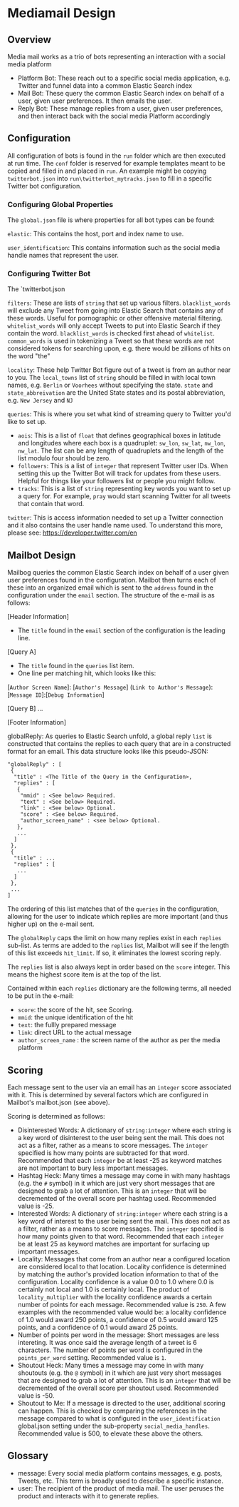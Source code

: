 # Mediamail Design

## Overview
Media mail works as a trio of bots representing an interaction with a social media platform
* Platform Bot: These reach out to a specific social media application, e.g. Twitter and funnel data into a common Elastic Search index
* Mail Bot: These query the common Elastic Search index on behalf of a user, given user preferences. It then emails the user.
* Reply Bot: These manage replies from a user, given user preferences, and then interact back with the social media Platform accordingly

## Configuration
All configuration of bots is found in the `run` folder which are then executed at run time. The `conf` folder is reserved for example templates meant to be copied and filled in and placed in `run`. An example might be copying `twitterbot.json` into `run\twitterbot_mytracks.json` to fill in a specific Twitter bot configuration.

### Configuring Global Properties
The `global.json` file is where properties for all bot types can be found:

`elastic`: This contains the host, port and index name to use.

`user_identification`: This contains information such as the social media handle names that represent the user.

### Configuring Twitter Bot
The `twitterbot.json

`filters`: These are lists of `string` that set up various filters. `blacklist_words` will exclude any Tweet from going into Elastic Search that contains any of these words. Useful for pornographic or other offensive material filtering. `whitelist_words` will only accept Tweets to put into Elastic Search if they contain the word. `blacklist_words` is checked first ahead of `whitelist`. `common_words` is used in tokenizing a Tweet so that these words are not considered tokens for searching upon, e.g. there would be zillions of hits on the word "the"

`locality`: These help Twitter Bot figure out of a tweet is from an author near to you. The `local_towns` list of `string` should be filled in with local town names, e.g. `Berlin` or `Voorhees` without specifying the state. `state` and `state_abbreivation` are the United State states and its postal abbreviation, e.g. `New Jersey` and `NJ`

`queries`: This is where you set what kind of streaming query to Twitter you'd like to set up. 
* `aois`: This is a list of `float` that defines geographical boxes in latitude and longitudes where each box is a quadruplet: `sw_lon`, `sw_lat`, `nw_lon`, `nw_lat`. The list can be any length of quadruplets and the length of the list modulo four should be zero.
* `followers`: This is a list of `integer` that represent Twitter user IDs. When setting this up the Twitter Bot will track for updates from these users. Helpful for things like your followers list or people you might follow.
* `tracks`: This is a list of `string` representing key words you want to set up a query for. For example, `pray` would start scanning Twitter for all tweets that contain that word.

`twitter`: This is access information needed to set up a Twitter connection and it also contains the user handle name used. To understand this more, please see: https://developer.twitter.com/en

## Mailbot Design
Mailbog queries the common Elastic Search index on behalf of a user given user preferences found in the configuration. Mailbot then turns each of these into an organized email which is sent to the `address` found in the configuration under the `email` section. The structure of the e-mail is as follows:

[Header Information]
* The `title` found in the `email` section of the configuration is the leading line.

[Query A]
* The `title` found in the `queries` list item.
* One line per matching hit, which looks like this:

[`Author Screen Name`]: [`Author's Message`] (`Link to Author's Message`):[`Message ID`]:[`Debug Information`]

[Query B]
...

[Footer Information]

globalReply: As queries to Elastic Search unfold, a global reply `list` is constructed that contains the replies to each query that are in a constructed format for an email. This data structure looks like this pseudo-JSON:

```
"globalReply" : [
 {
  "title" : <The Title of the Query in the Configuration>,
  "replies" : [
   {
    "mmid" : <See below> Required.
    "text" : <See below> Required.
    "link" : <See below> Optional.
    "score" : <See below> Required.
    "author_screen_name" : <see below> Optional.
   },
   ...
  ]
 },
 {
  "title" : ...
  "replies" : [
   ...
  ]
 },
 ...
]
```

The ordering of this list matches that of the `queries` in the configuration, allowing for the user to indicate which replies are more important (and thus higher up) on the e-mail sent.

The `globalReply` caps the limit on how many replies exist in each `replies` sub-list. As terms are added to the `replies` list, Mailbot will see if the length of this list exceeds `hit_limit`. If so, it eliminates the lowest scoring reply.

The `replies` list is also always kept in order based on the `score` integer. This means the highest score item is at the top of the list.

Contained within each `replies` dictionary are the following terms, all needed to be put in the e-mail:

* `score`: the score of the hit, see Scoring.
* `mmid`: the unique identification of the hit 
* `text`: the fullly prepared message
* `link`: direct URL to the actual message
* `author_screen_name` : the screen name of the author as per the media platform

## Scoring
Each message sent to the user via an email has an `integer` score associated with it. This is determined by several factors which are configured in Mailbot's mailbot.json (see above). 

Scoring is determined as follows:
* Disinterested Words: A dictionary of `string:integer` where each string is a key word of disinterest to the user being sent the mail. This does not act as a filter, rather as a means to score messages. The `integer` specified is how many points are subtracted for that word. Recommended that each `integer` be at least -25 as keyword matches are not important to bury less important messages.
* Hashtag Heck: Many times a message may come in with many hashtags (e.g. the `#` symbol) in it which are just very short messages that are designed to grab a lot of attention. This is an `integer` that will be decremented of the overall score per hashtag used. Recommended value is -25.
* Interested Words: A dictionary of `string:integer` where each string is a key word of interest to the user being sent the mail. This does not act as a filter, rather as a means to score messages. The `integer` specified is how many points given to that word. Recommended that each `integer` be at least 25 as keyword matches are important for surfacing up important messages.
* Locality: Messages that come from an author near a configured location are considered local to that location. Locality confidence is determined by matching the author's provided location information to that of the configuration. Locality confidence is a value 0.0 to 1.0 where 0.0 is certainly not local and 1.0 is certainly local. The product of `locality_multiplier` with the locality confidence awards a certain number of points for each message. Recommended value is `250`. A few examples with the recommended value would be: a locality confidence of 1.0 would award 250 points, a confidence of 0.5 would award 125 points, and a confidence of 0.1 would award 25 points.
* Number of points per word in the message: Short messages are less intereting. It was once said the average length of a tweet is 6 characters. The number of points per word is configured in the `points_per_word` setting. Recommended value is `1`.
* Shoutout Heck:  Many times a message may come in with many shoutouts (e.g. the `@` symbol) in it which are just very short messages that are designed to grab a lot of attention. This is an `integer` that will be decremented of the overall score per shoutout used. Recommended value is -50.
* Shoutout to Me: If a message is directed to the user, additional scoring can happen. This is checked by comparing the references in the message compared to what is configured in the `user_identification` global.json setting under the sub-property `social_media_handles`. Recommended value is 500, to elevate these above the others.

## Glossary
* message: Every social media platform contains messages, e.g. posts, Tweets, etc. This term is broadly used to describe a specific instance.
* user: The recipient of the product of media mail. The user peruses the product and interacts with it to generate replies. 


